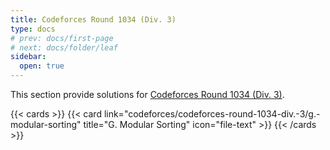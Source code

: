 ```yaml
---
title: Codeforces Round 1034 (Div. 3)
type: docs
# prev: docs/first-page
# next: docs/folder/leaf
sidebar:
  open: true
---
```


This section provide solutions for [Codeforces Round 1034 (Div. 3)](https://codeforces.com/contest/2123).

{{< cards >}}
  {{< card link="codeforces/codeforces-round-1034-div.-3/g.-modular-sorting" title="G. Modular Sorting" icon="file-text" >}}
{{< /cards >}}
